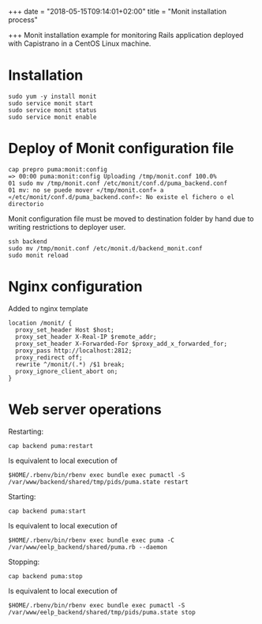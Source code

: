 +++
date = "2018-05-15T09:14:01+02:00"
title = "Monit installation process"

+++
Monit installation example for monitoring Rails application deployed with Capistrano in a CentOS Linux machine.

<!--more-->

# Installation

    sudo yum -y install monit
    sudo service monit start
    sudo service monit status
    sudo service monit enable

# Deploy of Monit configuration file

    cap prepro puma:monit:config
    => 00:00 puma:monit:config Uploading /tmp/monit.conf 100.0%
    01 sudo mv /tmp/monit.conf /etc/monit/conf.d/puma_backend.conf
    01 mv: no se puede mover «/tmp/monit.conf» a «/etc/monit/conf.d/puma_backend.conf»: No existe el fichero o el directorio

Monit configuration file must be moved to destination folder by hand due to writing restrictions to deployer user.

    ssh backend
    sudo mv /tmp/monit.conf /etc/monit.d/backend_monit.conf
    sudo monit reload

# Nginx configuration

Added to nginx template

    location /monit/ {
      proxy_set_header Host $host;
      proxy_set_header X-Real-IP $remote_addr;
      proxy_set_header X-Forwarded-For $proxy_add_x_forwarded_for;
      proxy_pass http://localhost:2812;
      proxy_redirect off;
      rewrite ^/monit/(.*) /$1 break;
      proxy_ignore_client_abort on;
    }

# Web server operations

Restarting:

    cap backend puma:restart

Is equivalent to local execution of

    $HOME/.rbenv/bin/rbenv exec bundle exec pumactl -S /var/www/backend/shared/tmp/pids/puma.state restart

Starting:

    cap backend puma:start

Is equivalent to local execution of

    $HOME/.rbenv/bin/rbenv exec bundle exec puma -C /var/www/eelp_backend/shared/puma.rb --daemon

Stopping:

    cap backend puma:stop

Is equivalent to local execution of

    $HOME/.rbenv/bin/rbenv exec bundle exec pumactl -S /var/www/eelp_backend/shared/tmp/pids/puma.state stop
